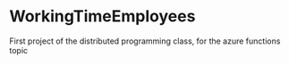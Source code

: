 # WorkingTimeEmployees
First project of the distributed programming class, for the azure functions topic
